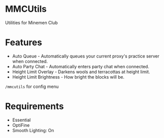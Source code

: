 # MMCUtils
 Utilities for Minemen Club

# Features
 - Auto Queue - Automatically queues your current proxy's practice server when connected.
 - Auto Party Chat - Automatically enters party chat when connected.
 - Height Limit Overlay - Darkens wools and terracottas at height limit.
 - Height Limit Brightness - How bright the blocks will be.

 `/mmcutils` for config menu

# Requirements
 - Essential
 - OptiFine
 - Smooth Lighting: On
